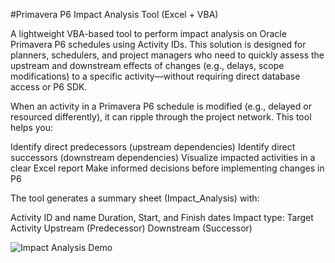 #Primavera P6 Impact Analysis Tool (Excel + VBA)

A lightweight VBA-based tool to perform impact analysis on Oracle Primavera P6 schedules using Activity IDs. This solution is designed for planners, schedulers, and project managers who need to quickly assess the upstream and downstream effects of changes (e.g., delays, scope modifications) to a specific activity—without requiring direct database access or P6 SDK.

When an activity in a Primavera P6 schedule is modified (e.g., delayed or resourced differently), it can ripple through the project network. This tool helps you:

Identify direct predecessors (upstream dependencies)
Identify direct successors (downstream dependencies)
Visualize impacted activities in a clear Excel report
Make informed decisions before implementing changes in P6

The tool generates a summary sheet (Impact_Analysis) with:

Activity ID and name
Duration, Start, and Finish dates
Impact type:
Target Activity
Upstream (Predecessor)
Downstream (Successor)

![Impact Analysis Demo]([https://yourdomain.com/path/to/demo.gif](https://github.com/Alexanderh1988/Primavera-P6-Impact-Analysis-Tool--Excel---VBA-/blob/main/Ejemplo%20impactos.gif))
